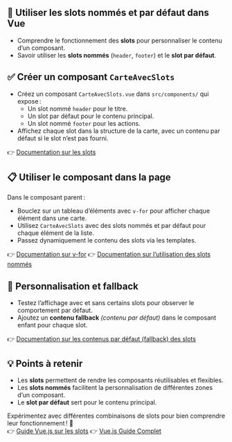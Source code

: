 ## 🎯 Utiliser les slots nommés et par défaut dans Vue

- Comprendre le fonctionnement des **slots** pour personnaliser le contenu d’un composant.
- Savoir utiliser les **slots nommés** (`header`, `footer`) et le **slot par défaut**.

## ✅ Créer un composant `CarteAvecSlots`

- Créez un composant `CarteAvecSlots.vue` dans `src/components/` qui expose :
    - Un slot nommé `header` pour le titre.
    - Un slot par défaut pour le contenu principal.
    - Un slot nommé `footer` pour les actions.
- Affichez chaque slot dans la structure de la carte, avec un contenu par défaut si le slot n’est pas fourni.

👉 [Documentation sur les slots](https://fr.vuejs.org/guide/components/slots.html)

## 📋 Utiliser le composant dans la page

Dans le composant parent :
- Bouclez sur un tableau d’éléments avec `v-for` pour afficher chaque élément dans une carte.
- Utilisez `CarteAvecSlots` avec des slots nommés et par défaut pour chaque élément de la liste.
- Passez dynamiquement le contenu des slots via les templates.

👉 [Documentation sur v-for](https://fr.vuejs.org/guide/essentials/list.html)
👉 [Documentation sur l’utilisation des slots nommés](https://fr.vuejs.org/guide/components/slots.html#slots-nommés)

## 🔄 Personnalisation et fallback

- Testez l’affichage avec et sans certains slots pour observer le comportement par défaut.
- Ajoutez un **contenu fallback** _(contenu par défaut)_ dans le composant enfant pour chaque slot.

👉 [Documentation sur les contenus par défaut (fallback) des slots](https://fr.vuejs.org/guide/components/slots.html#fallback-content)

## 💡 Points à retenir

- Les **slots** permettent de rendre les composants réutilisables et flexibles.
- Les **slots nommés** facilitent la personnalisation de différentes zones d’un composant.
- Le **slot par défaut** sert pour le contenu principal.

Expérimentez avec différentes combinaisons de slots pour bien comprendre leur fonctionnement ! 🚀  
👉 [Guide Vue.js sur les slots](https://fr.vuejs.org/guide/components/slots.html)
👉 [Vue.js Guide Complet](https://fr.vuejs.org/guide/introduction.html)